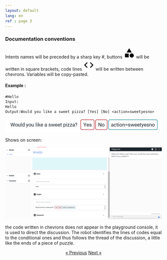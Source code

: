```yaml
---
layout: default
lang: en
ref : page 3
---
```


### Documentation conventions

Intents names will be preceded by a sharp key #, buttons ![image](/assets/images/category.png) will be written in square brackets, code lines ![image](/assets/images/chevrons.png)  will be written between chevrons. Variables will be copy-pasted.


#### Example : 

    #Hello
    Input: 
    Hello
    Output:Would you like a sweet pizza? [Yes] [No] <action=sweetyesno>


![image](/assets/images/would-you-like-a-sweet-pizza.png) 

Shows on screen:

![image](assets\images\would-you-like-a-sweet-pizza-total.png)

the code written in chevrons does not appear in the playground console, it is used to direct the discussion. The robot identifies the lines of codes equal to the conditional ones and thus follows the thread of the discussion, a little like the ends of a piece of puzzle.


<div style = "text-align:center" markdown="1">
<a href="English-version2.html" class="previous">&laquo; Previous</a>
<a href="English-version4.html" class="next">Next &raquo;</a>
</div>



